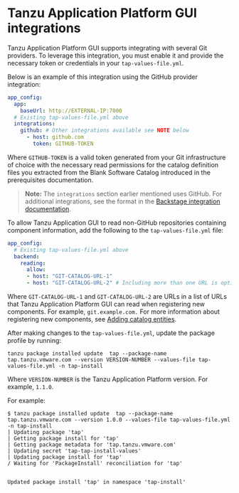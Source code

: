 # Tanzu Application Platform GUI integrations

Tanzu Application Platform GUI supports integrating with several Git providers.
To leverage this integration, you must enable it and provide the necessary token or credentials in
your `tap-values-file.yml`.

Below is an example of this integration using the GitHub provider integration:

```yaml
app_config:
  app:
    baseUrl: http://EXTERNAL-IP:7000
  # Existing tap-values-file.yml above
  integrations:
    github: # Other integrations available see NOTE below
      - host: github.com
        token: GITHUB-TOKEN
```

Where `GITHUB-TOKEN` is a valid token generated from your Git infrastructure of choice with the
necessary read permissions for the catalog definition files you extracted from the Blank Software Catalog
introduced in the prerequisites documentation.

>**Note:** The `integrations` section earlier mentioned uses GitHub. For additional integrations,
see the format in the [Backstage integration documentation](https://backstage.io/docs/integrations/).

To allow Tanzu Application GUI to read non-GitHub repositories containing component information,
add the following to the `tap-values-file.yml` file:

```yaml
app_config:
  # Existing tap-values-file.yml above
  backend:
    reading:
      allow:
      - host: "GIT-CATALOG-URL-1"
      - host: "GIT-CATALOG-URL-2" # Including more than one URL is optional
```

Where `GIT-CATALOG-URL-1` and `GIT-CATALOG-URL-2` are URLs in a list of URLs that
Tanzu Application Platform GUI can read when registering new components.
For example, `git.example.com.`
For more information about registering new components, see
[Adding catalog entities](catalog/catalog-operations.html#add-cat-entities).

After making changes to the `tap-values-file.yml`, update the package profile by running:

```console
tanzu package installed update  tap --package-name tap.tanzu.vmware.com --version VERSION-NUMBER --values-file tap-values-file.yml -n tap-install
```

Where `VERSION-NUMBER` is the Tanzu Application Platform version. For example, `1.1.0`.

For example:

```console
$ tanzu package installed update  tap --package-name tap.tanzu.vmware.com --version 1.0.0 --values-file tap-values-file.yml -n tap-install
| Updating package 'tap'
| Getting package install for 'tap'
| Getting package metadata for 'tap.tanzu.vmware.com'
| Updating secret 'tap-tap-install-values'
| Updating package install for 'tap'
/ Waiting for 'PackageInstall' reconciliation for 'tap'


Updated package install 'tap' in namespace 'tap-install'
```
